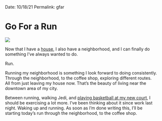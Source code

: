 
Date: 10/18/21
Permalink: gfar

# Go For a Run

![](https://images.unsplash.com/photo-1502224562085-639556652f33?ixlib=rb-1.2.1&q=80&fm=jpg&crop=entropy&cs=tinysrgb&dl=lucas-favre-JnoNcfFwrNA-unsplash.jpg)

Now that I have a [house](wbah), I also have a neighborhood, and I can finally do something I’ve always wanted to do. 

Run.

Running my neighborhood is something I look forward to doing consistently. Through the neighborhood, to the coffee shop, exploring different routes. All from just leaving my house now. That’s the beauty of living near the downtown area of my city.

Between running, walking Jedi, and [playing basketball at my new court](mobc), I should be exercising a lot more. I’ve been thinking about it since work last night. Waking up and running. As soon as I’m done writing this, I’ll be starting today’s run through the neighborhood, to the coffee shop.